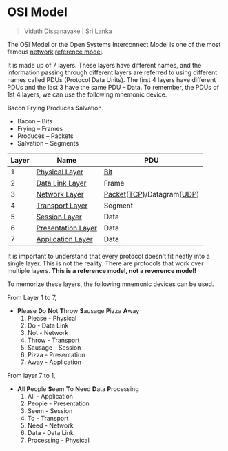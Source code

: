 # OSI Model

> Vidath Dissanayake | Sri Lanka

The OSI Model or the Open Systems Interconnect Model is one of the most famous [network](../../network.md) [reference model](reference%20model.md).

It is made up of 7 layers. These layers have different names, and the information passing through different layers are referred to using different names called PDUs (Protocol Data Units). The first 4 layers have different PDUs and the last 3 have the same PDU – Data. To remember, the PDUs of 1st 4 layers, we can use the following mnemonic device.

**B**acon **F**rying **P**roduces **S**alvation.

- Bacon – Bits
- Frying – Frames
- Produces – Packets
- Salvation – Segments

| Layer | Name                                                 | PDU                                                                                                                               |
| ----- | ---------------------------------------------------- | --------------------------------------------------------------------------------------------------------------------------------- |
| 1     | [Physical Layer](layers/Physical%20Layer.md)         | [Bit](PDU/bit.md)                                                                                                                              |
| 2     | [Data Link Layer](layers/Data%20Link%20Layer.md)     | Frame                                                                                                                            |
| 3     | [Network Layer](layers/Network%20Layer.md)           | [Packet](PDU/packet.md)([TCP](../../communication%20protocol/layer%204/TCP.md))/Datagram([UDP](../../communication%20protocol/layer%204/UDP.md)) |
| 4     | [Transport Layer](layers/Transport%20Layer.md)       | Segment                                                                                                                          |
| 5     | [Session Layer](layers/Session%20Layer.md)           | Data                                                                                                                              |
| 6     | [Presentation Layer](layers/Presentation%20Layer.md) | Data                                                                                                                              |
| 7     | [Application Layer](layers/Application%20Layer.md)   | Data                                                                                                                              |

It is important to understand that every protocol doesn't fit neatly into a single layer. This is not the reality. There are protocols that work over multiple layers. **This is a reference model, not a reverence model!**

To memorize these layers, the following mnemonic devices can be used.

From Layer 1 to 7,

- **P**lease **D**o **N**ot **T**hrow **S**ausage **P**izza **A**way
  1. Please - Physical
  2. Do - Data Link
  3. Not - Network
  4. Throw - Transport
  5. Sausage - Session
  6. Pizza - Presentation
  7. Away - Application

From layer 7 to 1,

- **A**ll **P**eople **S**eem **T**o **N**eed **D**ata **P**rocessing
  1. All - Application
  2. People - Presentation
  3. Seem - Session
  4. To - Transport
  5. Need - Network
  6. Data - Data Link
  7. Processing - Physical